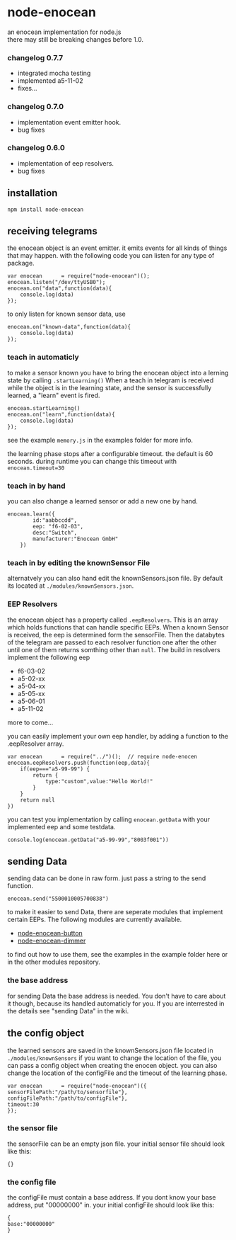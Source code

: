 # node-enocean
an enocean implementation for node.js   
there may still be breaking changes before 1.0.
### changelog 0.7.7

* integrated mocha testing
* implemented a5-11-02
* fixes...

### changelog 0.7.0 

* implementation event emitter hook.
* bug fixes

### changelog 0.6.0 

* implementation of eep resolvers.
* bug fixes

## installation
```
npm install node-enocean
```
## receiving telegrams
the enocean object is an event emitter. it emits events for all kinds of things that may happen.
with the following code you can listen for any type of package.

```
var enocean      = require("node-enocean")();
enocean.listen("/dev/ttyUSB0"); 
enocean.on("data",function(data){   
	console.log(data) 
});
```

to only listen for known sensor data, use

```
enocean.on("known-data",function(data){   
	console.log(data) 
});
```

### teach in automaticly

to make a sensor known you have to bring the enocean object into a lerning state by calling `.startLearning()`
When a teach in telegram is received while the object is in the learning state, and the sensor is successfully learned, a "learn" event is fired.

```
enocean.startLearning()
enocean.on("learn",function(data){   
	console.log(data) 
});
```

see the example `memory.js` in the examples folder for more info.

the learning phase stops after a configurable timeout. the default is 60 seconds.
during runtime you can change this timeout with `enocean.timeout=30`

### teach in by hand

you can also change a learned sensor or add a new one by hand.

```
enocean.learn({
		id:"aabbccdd",
		eep: "f6-02-03",
		desc:"Switch",
		manufacturer:"Enocean GmbH"
	})
```
### teach in by editing the knownSensor File

alternatvely you can also hand edit the knownSensors.json file. By default its located at `./modules/knownSensors.json`.

### EEP Resolvers

the enocean object has a property called `.eepResolvers`. This is an array which holds functions that can handle specific EEPs. When a known Sensor is received, the eep is determined form the sensorFile. Then the databytes of the telegram are passed to each resolver function one after the other until one of them returns somthing other than `null`. The build in resolvers implement the following eep

* f6-03-02
* a5-02-xx
* a5-04-xx
* a5-05-xx
* a5-06-01
* a5-11-02

more to come...   

you can easily implement your own eep handler, by adding a function to the .eepResolver array.

```
var enocean      = require("../")();  // require node-enocen
enocean.eepResolvers.push(function(eep,data){
	if(eep==="a5-99-99") {
		return {
			type:"custom",value:"Hello World!"
		}
	}
	return null
})
```

you can test you implementation by calling `enocean.getData` with your implemented eep and some testdata.

```
console.log(enocean.getData("a5-99-99","8003f001"))
```

## sending Data

sending data can be done in raw form. just pass a string to the send function.   

`enocean.send("5500010005700838")`

to make it easier to send Data, there are seperate modules that implement certain EEPs. The following modules are currently available.

* [node-enocean-button](https://github.com/Holger-Will/node-enocean-button)
* [node-enocean-dimmer](https://github.com/Holger-Will/node-enocean-dimmer)

to find out how to use them, see the examples in the example folder here or in the other modules repository.

### the base address

for sending Data the base address is needed. You don't have to care about it though, because its handled automaticly for you. If you are interrested in the details see "sending Data" in the wiki.

## the config object

the learned sensors are saved in the knownSensors.json file located in `./modules/knownSensors`
if you want to change the location of the file, you can pass a config object when creating the enocen object.
you can also change the location of the configFile and the timeout of the learning phase.

```
var enocean      = require("node-enocean")({
sensorFilePath:"/path/to/sensorfile"},
configFilePath:"/path/to/configFile"},
timeout:30
});
```
### the sensor file
the sensorFile can be an empty json file. your initial sensor file should look like this:
```
{}
```
### the config file
the configFile must contain a base address. If you dont know your base address, put "00000000" in. your initial configFile should look like this:
```
{
base:"00000000"
}
```
